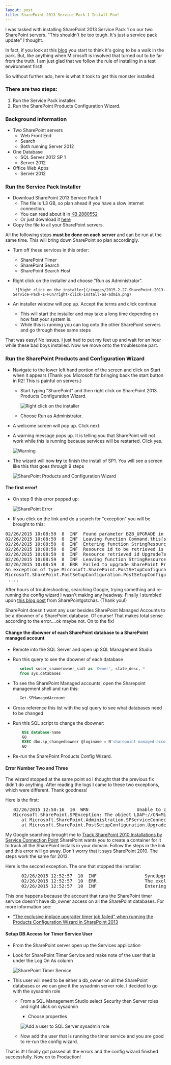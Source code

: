 ```yaml
---
layout: post
title: SharePoint 2013 Service Pack 1 Install Fun!
---
```


I was tasked with installing SharePoint 2013 Service Pack 1 on our two SharePoint servers.  "This shouldn't be too tough. It's just a service pack update" I thought.

In fact, if you look at this [blog](http://blog.fpweb.net/how-to-install-sharepoint-2013-service-pack-1/#.VPDhdvnF-ux) you start to think it's going to be a walk in the park. But, like anything when Microsoft is involved that turned out to be far from the truth.
I am just glad that we follow the rule of installing in a test environment first!

So without further ado, here is what it took to get this monster installed.

### There are two steps:

1. Run the Service Pack installer.
1. Run the SharePoint Products Configuration Wizard.

### Background information
- Two SharePoint servers
    - Web Front End
    - Search
    - Both running Server 2012
- One Database
    - SQL Server 2012 SP 1
    - Server 2012
- Office Web Apps
    - Server 2012

### Run the Service Pack Installer

- Download SharePoint 2013 Service Pack 1
    - The file is 1.3 GB, so plan ahead if you have a slow internet connection.
    - You can read about it in [KB 2880552](http://support.microsoft.com/kb/2880552_)
    - Or just download it [here](http://www.microsoft.com/en-us/download/details.aspx?id=42544)
- Copy the file to all your SharePoint servers.

All the following steps **must be done on each server** and can be run at the same time.  This will bring down SharePoint so plan accordingly.

- Turn off these services in this order:
    - SharePoint Timer
    - SharePoint Search
    - SharePoint Search Host
- Right click on the installer and choose "Run as Administrator".

       ![Right click on the installer](/images/2015-2-27-SharePoint-2013-Service-Pack-1-Fun/right-click-install-as-admin.png)
- An installer window will pop up. Accept the terms and click continue
    - This will start the installer and may take a long time depending on how fast your system is.
    - While this is running you can log onto the other SharePoint servers and go through these same steps

That was easy!  No issues.  I just had to put my feet up and wait for an hour while these bad boys installed.  Now we move onto the troublesome part.

### Run the SharePoint Products and Configuration Wizard

- Navigate to the lower left hand portion of the screen and click on Start when it appears (Thank you Microsoft for bringing back the start button in R2! This is painful on servers.)
    - Start typing "SharePoint" and then right click on SharePoint 2013 Products Configuration Wizard.

        ![Right click on the installer](/images/2015-2-27-SharePoint-2013-Service-Pack-1-Fun/sp-config-wizard.png)
    - Choose Run as Administrator.
- A welcome screen will pop up. Click next.
- A warning message pops up. It is telling you that SharePoint will not work while this is running because services will be restarted. Click yes.

    ![Warning](/images/2015-2-27-SharePoint-2013-Service-Pack-1-Fun/spcw-service-warning.png)
- The wizard will now **try** to finish the install of SP1. You will see a screen like this that goes through 9 steps

    ![SharePoint Products and Configuration Wizard](/images/2015-2-27-SharePoint-2013-Service-Pack-1-Fun/spcw-install.png)

#### The first error!

- On step 9 this error popped up:

    ![SharePoint Error](/images/2015-2-27-SharePoint-2013-Service-Pack-1-Fun/spcw-error-1.png)
- If you click on the link and do a search for "exception" you will be brought to this:

<pre>
02/26/2015 10:08:59  8  INF  Found parameter B2B_UPGRADE in collection
02/26/2015 10:08:59  8  INF  Leaving function Command.this[string key]
02/26/2015 10:08:59  8  INF  Entering function StringResourceManager.GetResourceString
02/26/2015 10:08:59  8  INF  Resource id to be retrieved is UpgradeTaskFailConfigSyncDisplayLabel for language English (United States)
02/26/2015 10:08:59  8  INF  Resource retrieved id UpgradeTaskFailConfigSyncDisplayLabel is Failed to upgrade SharePoint Products.
02/26/2015 10:08:59  8  INF  Leaving function StringResourceManager.GetResourceString
02/26/2015 10:08:59  8  ERR  Failed to upgrade SharePoint Products.
An exception of type Microsoft.SharePoint.PostSetupConfiguration.PostSetupConfigurationTaskException was thrown.  Additional exception information: Failed to upgrade SharePoint Products.
Microsoft.SharePoint.PostSetupConfiguration.PostSetupConfigurationTaskException: Exception of type 'Microsoft.SharePoint.PostSetupConfiguration.PostSetupConfigurationTaskException' was thrown.
 ....
</pre>

After hours of troubleshooting, searching Google, trying something and re-running the config wizard I wasn't making any headway.
Finally I stumbled upon [this blog post](https://sharepointgotchas.wordpress.com/2014/04/17/postsetupconfigurationtaskexception-was-thrown-when-installing-sp1/#comments) from SharePointgotchas. (Thank you!)

SharePoint doesn't want any user besides SharePoint Managed Accounts to be a dbowner of a SharePoint database.  Of course! That makes total sense according to the error....ok maybe not.
On to the fix!

#### Change the dbowner of each SharePoint database to a SharePoint managed account

- Remote into the SQL Server and open up SQL Management Studio
- Run this query to see the dbowner of each database

    ```sql
       select suser_sname(owner_sid) as 'Owner', state_desc, *
       from sys.databases
    ```
- To see the SharePoint Managed accounts, open the Sharepoint management shell and run this:

    ```powershell
       Get-SPManagedAccount
    ```
- Cross reference this list with the sql query to see what databases need to be changed
- Run this SQL script to change the dbowner:

    ```sql
        USE database-name
        GO
        EXEC dbo.sp_changedbowner @loginame = N'sharepoint-managed-account', @map = false
        GO
    ```
- Re-run the SharePoint Products Config Wizard.

#### Error Number Two and Three

The wizard stopped at the same point so I thought that the previous fix didn't do anything.  After reading the logs I came to these two exceptions, which were different.  Thank goodness!

Here is the first:

<pre>
   02/26/2015 12:50:16  10  WRN                  Unable to create a Service Connection Point in the current Active Directory domain. Verify that the SharePoint container exists in the current domain and that you have rights to write to it.
   Microsoft.SharePoint.SPException: The object LDAP://CN=Microsoft SharePoint Products,CN=System,DC=domain,DC=local doesn't exist in the directory.
      at Microsoft.SharePoint.Administration.SPServiceConnectionPoint.Ensure(String serviceBindingInformation)
      at Microsoft.SharePoint.PostSetupConfiguration.UpgradeTask.Run()
</pre>

My Google searching brought me to [Track SharePoint 2010 Installations by Service Connection Point](http://blogs.msdn.com/b/opal/archive/2010/04/18/track-sharepoint-2010-installations-by-service-connection-point-ad-marker.aspx)
SharePoint wants you to create a container for it to track all the SharePoint installs in your domain.  Follow the steps in the link and this error will go away. Don't worry that it says SharePoint 2010. The steps work the same for 2013.

Here is the second exception. The one that stopped the installer:

<pre>
      02/26/2015 12:52:57  10  INF                  SyncUpgradeTimerJob: SPTIMERV4 is not running anymore. Return -1.
      02/26/2015 12:52:57  10  ERR                  The exclusive inplace upgrader timer job failed.
      02/26/2015 12:52:57  10  INF                  Entering function StringResourceManager.GetResourceString
</pre>

This one happens because the account that runs the SharePoint timer service doesn't have db_owner access on all the SharePoint databases.
For more information see:

- [“The exclusive inplace upgrader timer job failed” when running the Products Configuration Wizard in SharePoint 2013](http://bernado-nguyen-hoan.com/2014/07/24/the-exclusive-inplace-upgrader-timer-job-failed-when-running-the-products-configuration-wizard-in-sharepoint-2013/)

#### Setup DB Access for Timer Service User

- From the SharePoint server open up the Services application
- Look for SharePoint Timer Service and make note of the user that is under the Log On As column

    ![SharePoint Timer Service](/images/2015-2-27-SharePoint-2013-Service-Pack-1-Fun/sp-timer-service.png)

- This user will need to be either a db_owner on all the SharePoint databases or we can give it the sysadmin server role.  I decided to go with the sysadmin role
    - From a SQL Management Studio select Security then Server roles and right click on sysadmin
        - Choose properties

        ![Add a user to SQL Server sysadmin role](/images/2015-2-27-SharePoint-2013-Service-Pack-1-Fun/sql-sysadmin.png)

    - Now add the user that is running the timer service and you are good to re-run the config wizard.

That is it!  I finally got passed all the errors and the config wizard finished successfully.  Now on to Production!